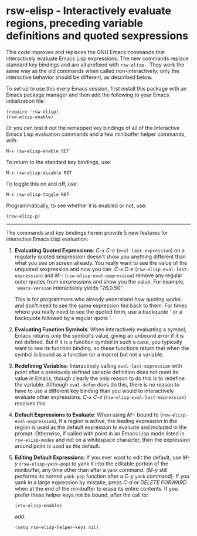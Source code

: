 # rsw-elisp - Interactively evaluate regions, preceding variable definitions and quoted sexpressions

This code improves and replaces the GNU Emacs commands that
interactively evaluate Emacs Lisp expressions.  The new commands
replace standard key bindings and are all prefixed with `rsw-elisp-`.
They work the same way as the old commands when called non-interactively;
only the interactive behavior should be different, as described below.

To set up to use this every Emacs session, first install this package
with an Emacs package manager and then add the following to your
Emacs initialization file:

    (require 'rsw-elisp)
    (rsw-elisp-enable)

Or you can test it out the remapped key bindings of all of the
interactive Emacs Lisp evaluation commands and a few minibuffer
helper commands, with:

    M-x rsw-elisp-enable RET

To return to the standard key bindings, use:

    M-x rsw-elisp-disable RET

To toggle this on and off, use:

    M-x rsw-elisp-toggle RET

Programmatically, to see whether it is enabled or not, use:

    (rsw-elisp-p)

----

The commands and key bindings herein provide 5 new features for
interactive Emacs Lisp evaluation:

  1.  **Evaluating Quoted Expressions**: *C-x C-e*
      (`eval-last-expression`) on a regularly quoted sexpression
      doesn't show you anything different than what you see on screen
      already.  You really want to see the value of the unquoted
      sexpression and now you can.  *C-x C-e*
      (`rsw-elisp-eval-last-expression`) and *M-:*
      (`rsw-elisp-eval-expression`) remove any regular outer quotes
      from sexpressions and show you the value.  For example,
      `'emacs-version` interactively yields "26.0.50".

      This is for programmers who already understand how quoting
      works and don't need to see the same expression fed back to
      them.  For times where you really need to see the quoted
      form, use a backquote \` or a backquote followed by a
      regular quote \'.

  2.  **Evaluating Function Symbols**: When interactively evaluating a
      symbol, Emacs returns only the symbol's value, giving an unbound
      error if it is not defined.  But if it is a function symbol in
      such a case, you typically want to see its function binding, so
      these functions return that when the symbol is bound as a
      function (or a macro) but not a variable.

  3.  **Redefining Variables**: Interactively calling
      `eval-last-expression` with point after a previously defined
      variable definition does not reset its value in Emacs, though
      clearly the only reason to do this is to redefine the variable.
      Although `eval-defun` does do this, there is no reason to have
      to use a different key binding than you would to interactively
      evaluate other expressions.  *C-x C-e*
      (`rsw-elisp-eval-last-expression`) resolves this.

  4.  **Default Expressions to Evaluate**: When using *M-:* bound
      to (`rsw-elisp-eval-expression`), if a region
      is active, the leading expression in the region is used as the
      default expression to evaluate and included in the prompt.
      Otherwise, if called with point in an Emacs Lisp mode listed in
      `rsw-elisp-modes` and not on a whitespace character, then the
      expression around point is used as the default.

  5.  **Editing Default Expressions**: If you ever want to edit the
      default, use *M-y* (`rsw-elisp-yank-pop`) to yank it into the
      editable portion of the minibuffer, any time other than after a
      `yank` command.  (*M-y* still performs its normal `yank-pop`
      function after a *C-y* `yank` command).  If you yank in a large
      expression by mistake, press *C-d* or *DELETE FORWARD* when
      at the end of the minibuffer to erase its entire contents.  If
      you prefer these helper keys not be bound, after the call to:

         ```
		 (rsw-elisp-enable)
		 ```

      add:

         ```
		 (setq rsw-elisp-helper-keys nil)
		 ```

